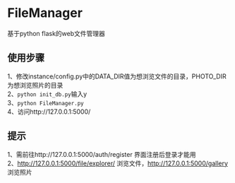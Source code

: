 # FileManager
基于python flask的web文件管理器

## 使用步骤
1、修改instance/config.py中的DATA_DIR值为想浏览文件的目录，PHOTO_DIR为想浏览照片的目录  
2、`python init_db.py`输入y  
3、`python FileManager.py`  
4、访问http://127.0.0.1:5000/

## 提示
1、需前往http://127.0.0.1:5000/auth/register 界面注册后登录才能用  
2、http://127.0.0.1:5000/file/explorer/ 浏览文件，http://127.0.0.1:5000/gallery 浏览照片